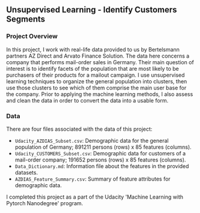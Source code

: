 ## Unsupervised Learning - Identify Customers Segments

### Project Overview
In this project, I work with real-life data provided to us by Bertelsmann partners AZ Direct and Arvato Finance Solution. The data here concerns a company that performs mail-order sales in Germany. Their main question of interest is to identify facets of the population that are most likely to be purchasers of their products for a mailout campaign. I use unsupervised learning techniques to organize the general population into clusters, then use those clusters to see which of them comprise the main user base for the company. Prior to applying the machine learning methods, I also assess and clean the data in order to convert the data into a usable form.

### Data
There are four files associated with the data of this project:
- `Udacity_AZDIAS_Subset.csv`: Demographic data for the general population of Germany; 891211 persons (rows) x 85 features (columns).
- `Udacity_CUSTOMERS_Subset.csv`: Demographic data for customers of a mail-order company; 191652 persons (rows) x 85 features (columns).
- `Data_Dictionary.md`: Information file about the features in the provided datasets.
- `AZDIAS_Feature_Summary.csv`: Summary of feature attributes for demographic data.

I completed this project as a part of the Udacity 'Machine Learning with Pytorch Nanodegree' program.

